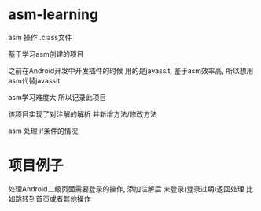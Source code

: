 # asm-learning
asm 操作 .class文件


基于学习asm创建的项目


之前在Android开发中开发插件的时候 用的是javassit, 鉴于asm效率高, 所以想用asm代替javassit

asm学习难度大 所以记录此项目 

该项目实现了对注解的解析  并新增方法/修改方法


asm 处理 if条件的情况 


# 项目例子

处理Android二级页面需要登录的操作, 添加注解后 未登录(登录过期)返回处理 比如跳转到首页或者其他操作  


